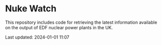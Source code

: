 # Nuke Watch

This repository includes code for retrieving the latest information available on the output of EDF nuclear power plants in the UK.

Last updated: 2024-01-01 11:07